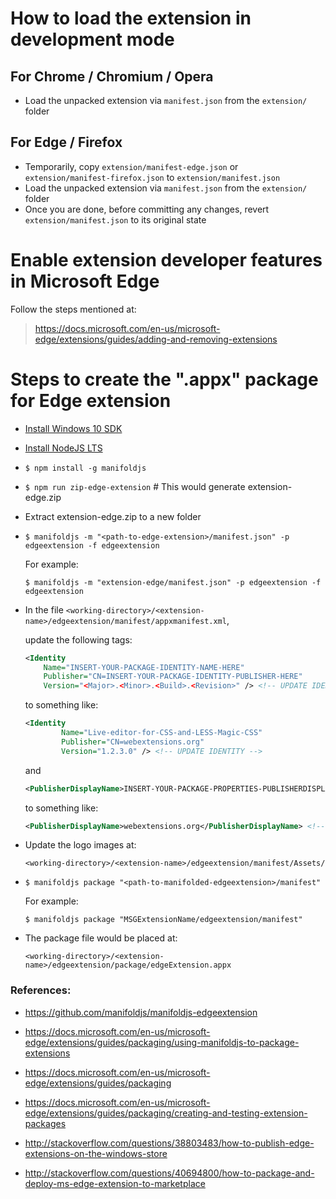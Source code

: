 # How to load the extension in development mode

## For Chrome / Chromium / Opera

- Load the unpacked extension via ```manifest.json``` from the ```extension/``` folder

## For Edge / Firefox

- Temporarily, copy ```extension/manifest-edge.json``` or ```extension/manifest-firefox.json``` to ```extension/manifest.json```
- Load the unpacked extension via ```manifest.json``` from the ```extension/``` folder
- Once you are done, before committing any changes, revert ```extension/manifest.json``` to its original state


# Enable extension developer features in Microsoft Edge

Follow the steps mentioned at:
> https://docs.microsoft.com/en-us/microsoft-edge/extensions/guides/adding-and-removing-extensions


# Steps to create the ".appx" package for Edge extension

- [Install Windows 10 SDK](https://developer.microsoft.com/en-us/windows/downloads/windows-10-sdk)

- [Install NodeJS LTS](https://nodejs.org/en/download/)

- ```$ npm install -g manifoldjs```

- ```$ npm run zip-edge-extension``` # This would generate extension-edge.zip

- Extract extension-edge.zip to a new folder

- ```$ manifoldjs -m "<path-to-edge-extension>/manifest.json" -p edgeextension -f edgeextension```

  For example:

  ```$ manifoldjs -m "extension-edge/manifest.json" -p edgeextension -f edgeextension```

- In the file ```<working-directory>/<extension-name>/edgeextension/manifest/appxmanifest.xml```,

  update the following tags:
  ```xml
  <Identity
      Name="INSERT-YOUR-PACKAGE-IDENTITY-NAME-HERE"
      Publisher="CN=INSERT-YOUR-PACKAGE-IDENTITY-PUBLISHER-HERE"
      Version="<Major>.<Minor>.<Build>.<Revision>" /> <!-- UPDATE IDENTITY -->
  ```

  to something like:

  ```xml
  <Identity
          Name="Live-editor-for-CSS-and-LESS-Magic-CSS"
          Publisher="CN=webextensions.org"
          Version="1.2.3.0" /> <!-- UPDATE IDENTITY -->
  ```

  and

  ```xml
  <PublisherDisplayName>INSERT-YOUR-PACKAGE-PROPERTIES-PUBLISHERDISPLAYNAME-HERE</PublisherDisplayName> <!-- UPDATE PUBLISHER DISPLAY NAME -->
  ```

  to something like:

  ```xml
  <PublisherDisplayName>webextensions.org</PublisherDisplayName> <!-- UPDATE PUBLISHER DISPLAY NAME -->
  ```

- Update the logo images at:

  ```<working-directory>/<extension-name>/edgeextension/manifest/Assets/```

- ```$ manifoldjs package "<path-to-manifolded-edgeextension>/manifest"```

  For example:

  ```$ manifoldjs package "MSGExtensionName/edgeextension/manifest"```

- The package file would be placed at:

  ```<working-directory>/<extension-name>/edgeextension/package/edgeExtension.appx```

### References:

- https://github.com/manifoldjs/manifoldjs-edgeextension

- https://docs.microsoft.com/en-us/microsoft-edge/extensions/guides/packaging/using-manifoldjs-to-package-extensions

- https://docs.microsoft.com/en-us/microsoft-edge/extensions/guides/packaging

- https://docs.microsoft.com/en-us/microsoft-edge/extensions/guides/packaging/creating-and-testing-extension-packages

- http://stackoverflow.com/questions/38803483/how-to-publish-edge-extensions-on-the-windows-store

- http://stackoverflow.com/questions/40694800/how-to-package-and-deploy-ms-edge-extension-to-marketplace
